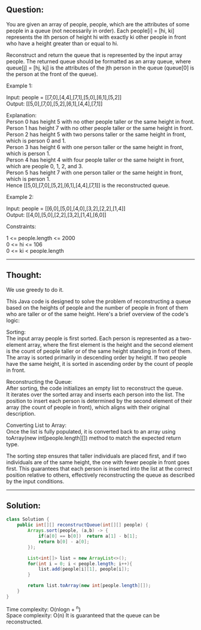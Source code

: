 ## Question:

You are given an array of people, people, which are the attributes of some people in a queue (not necessarily in order). Each people[i] = [hi, ki] represents the ith person of height hi with exactly ki other people in front who have a height greater than or equal to hi.  

Reconstruct and return the queue that is represented by the input array people. The returned queue should be formatted as an array queue, where queue[j] = [hj, kj] is the attributes of the jth person in the queue (queue[0] is the person at the front of the queue).  

Example 1:  

Input: people = [[7,0],[4,4],[7,1],[5,0],[6,1],[5,2]]  
Output: [[5,0],[7,0],[5,2],[6,1],[4,4],[7,1]]  

Explanation:  
Person 0 has height 5 with no other people taller or the same height in front.  
Person 1 has height 7 with no other people taller or the same height in front.  
Person 2 has height 5 with two persons taller or the same height in front, which is person 0 and 1.  
Person 3 has height 6 with one person taller or the same height in front, which is person 1.  
Person 4 has height 4 with four people taller or the same height in front, which are people 0, 1, 2, and 3.  
Person 5 has height 7 with one person taller or the same height in front, which is person 1.  
Hence [[5,0],[7,0],[5,2],[6,1],[4,4],[7,1]] is the reconstructed queue.  

Example 2:  

Input: people = [[6,0],[5,0],[4,0],[3,2],[2,2],[1,4]]  
Output: [[4,0],[5,0],[2,2],[3,2],[1,4],[6,0]]  
 
Constraints:  

1 <= people.length <= 2000  
0 <= hi <= 106  
0 <= ki < people.length  

---
## Thought:
We use greedy to do it.  

This Java code is designed to solve the problem of reconstructing a queue based on the heights of people and the number of people in front of them who are taller or of the same height. Here's a brief overview of the code's logic:  

Sorting:  
The input array people is first sorted. Each person is represented as a two-element array, where the first element is the height and the second element is the count of people taller or of the same height standing in front of them.  
The array is sorted primarily in descending order by height. If two people have the same height, it is sorted in ascending order by the count of people in front.  

Reconstructing the Queue:  
After sorting, the code initializes an empty list to reconstruct the queue.  
It iterates over the sorted array and inserts each person into the list. The position to insert each person is determined by the second element of their array (the count of people in front), which aligns with their original description.  

Converting List to Array:  
Once the list is fully populated, it is converted back to an array using toArray(new int[people.length][]) method to match the expected return type.  

The sorting step ensures that taller individuals are placed first, and if two individuals are of the same height, the one with fewer people in front goes first. This guarantees that each person is inserted into the list at the correct position relative to others, effectively reconstructing the queue as described by the input conditions.  

---
## Solution:
```Java
class Solution {
    public int[][] reconstructQueue(int[][] people) {
        Arrays.sort(people, (a,b) -> {
            if(a[0] == b[0])  return a[1] - b[1];
            return b[0] - a[0];
        });

        List<int[]> list = new ArrayList<>();
        for(int i = 0; i < people.length; i++){
            list.add(people[i][1], people[i]);
        }

        return list.toArray(new int[people.length][]);
    }
}
```
Time complexity: O(nlogn + <sup>n</sup>)  
Space complexity: O(n)
It is guaranteed that the queue can be reconstructed.
